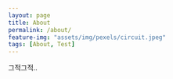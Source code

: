 ```yaml
---
layout: page
title: About
permalink: /about/
feature-img: "assets/img/pexels/circuit.jpeg"
tags: [About, Test]
---
```


그적그적..